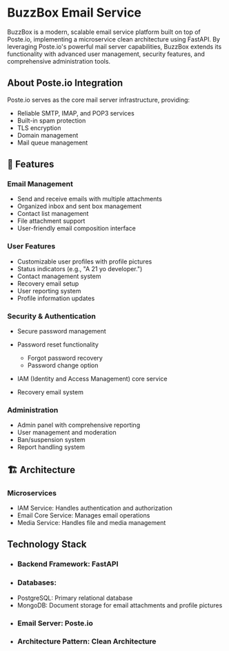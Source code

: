 # BuzzBox Email Service
BuzzBox is a modern, scalable email service platform built on top of Poste.io, implementing a microservice clean architecture using FastAPI. By leveraging Poste.io's powerful mail server capabilities, BuzzBox extends its functionality with advanced user management, security features, and comprehensive administration tools.

## About Poste.io Integration
Poste.io serves as the core mail server infrastructure, providing:

- Reliable SMTP, IMAP, and POP3 services
- Built-in spam protection
- TLS encryption
- Domain management
- Mail queue management

## 🌟 Features
### Email Management
- Send and receive emails with multiple attachments
- Organized inbox and sent box management
- Contact list management
- File attachment support
- User-friendly email composition interface

### User Features
- Customizable user profiles with profile pictures
- Status indicators (e.g., "A 21 yo developer.")
- Contact management system
- Recovery email setup
- User reporting system
- Profile information updates  

### Security & Authentication
- Secure password management

- Password reset functionality
     - Forgot password recovery
     - Password change option


- IAM (Identity and Access Management) core service
- Recovery email system
### Administration

- Admin panel with comprehensive reporting
- User management and moderation
- Ban/suspension system
- Report handling system

## 🏗️ Architecture
### Microservices
- IAM Service: Handles authentication and authorization
- Email Core Service: Manages email operations
- Media Service: Handles file and media management

## Technology Stack
- ### Backend Framework: FastAPI
- ### Databases:
- PostgreSQL: Primary relational database
- MongoDB: Document storage for email attachments and profile pictures
- ### Email Server: Poste.io
- ### Architecture Pattern: Clean Architecture
